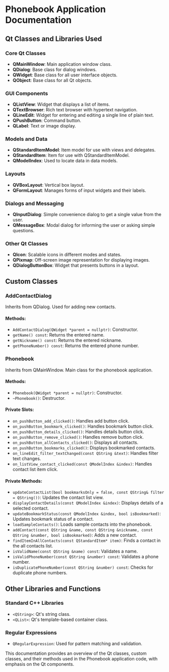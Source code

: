 # Phonebook Application Documentation

## Qt Classes and Libraries Used

### Core Qt Classes
- **QMainWindow**: Main application window class.
- **QDialog**: Base class for dialog windows.
- **QWidget**: Base class for all user interface objects.
- **QObject**: Base class for all Qt objects.

### GUI Components
- **QListView**: Widget that displays a list of items.
- **QTextBrowser**: Rich text browser with hypertext navigation.
- **QLineEdit**: Widget for entering and editing a single line of plain text.
- **QPushButton**: Command button.
- **QLabel**: Text or image display.

### Models and Data
- **QStandardItemModel**: Item model for use with views and delegates.
- **QStandardItem**: Item for use with QStandardItemModel.
- **QModelIndex**: Used to locate data in data models.

### Layouts
- **QVBoxLayout**: Vertical box layout.
- **QFormLayout**: Manages forms of input widgets and their labels.

### Dialogs and Messaging
- **QInputDialog**: Simple convenience dialog to get a single value from the user.
- **QMessageBox**: Modal dialog for informing the user or asking simple questions.

### Other Qt Classes
- **QIcon**: Scalable icons in different modes and states.
- **QPixmap**: Off-screen image representation for displaying images.
- **QDialogButtonBox**: Widget that presents buttons in a layout.

## Custom Classes

### AddContactDialog
Inherits from QDialog. Used for adding new contacts.

#### Methods:
- `AddContactDialog(QWidget *parent = nullptr)`: Constructor.
- `getName() const`: Returns the entered name.
- `getNickname() const`: Returns the entered nickname.
- `getPhoneNumber() const`: Returns the entered phone number.

### Phonebook
Inherits from QMainWindow. Main class for the phonebook application.

#### Methods:
- `Phonebook(QWidget *parent = nullptr)`: Constructor.
- `~Phonebook()`: Destructor.

#### Private Slots:
- `on_pushButton_add_clicked()`: Handles add button click.
- `on_pushButton_bookmark_clicked()`: Handles bookmark button click.
- `on_pushButton_details_clicked()`: Handles details button click.
- `on_pushButton_remove_clicked()`: Handles remove button click.
- `on_pushButton_allContacts_clicked()`: Displays all contacts.
- `on_pushButton_bookmarks_clicked()`: Displays bookmarked contacts.
- `on_lineEdit_filter_textChanged(const QString &text)`: Handles filter text changes.
- `on_listView_contact_clicked(const QModelIndex &index)`: Handles contact list item click.

#### Private Methods:
- `updateContactList(bool bookmarksOnly = false, const QString& filter = QString())`: Updates the contact list view.
- `displayContactDetails(const QModelIndex &index)`: Displays details of a selected contact.
- `updateBookmarkStatus(const QModelIndex &index, bool isBookmarked)`: Updates bookmark status of a contact.
- `loadSampleContacts()`: Loads sample contacts into the phonebook.
- `addContact(const QString &name, const QString &nickname, const QString &number, bool isBookmarked)`: Adds a new contact.
- `findItemInAllContacts(const QStandardItem* item)`: Finds a contact in the all contacts list.
- `isValidName(const QString &name) const`: Validates a name.
- `isValidPhoneNumber(const QString &number) const`: Validates a phone number.
- `isDuplicatePhoneNumber(const QString &number) const`: Checks for duplicate phone numbers.

## Other Libraries and Functions

### Standard C++ Libraries
- `<QString>`: Qt's string class.
- `<QList>`: Qt's template-based container class.

### Regular Expressions
- `QRegularExpression`: Used for pattern matching and validation.

This documentation provides an overview of the Qt classes, custom classes, and their methods used in the Phonebook application code, with emphasis on the Qt components.
